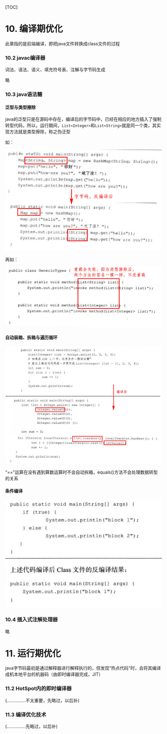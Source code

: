 [TOC]

# 10. 编译期优化

此章指的是前端编译，即把java文件转换成class文件的过程

### 10.2 javac编译器

词法、语法、语义、填充符号表、注解与字节码生成

略

### 10.3 java语法糖

#### 泛型与类型擦除

java的泛型只是在源码中存在，编译后的字节码中，已经在相应的地方插入了强制转型代码，所以，运行期间，`List<Integer>`和`List<String>`就是同一个类，其实现方法就是类型擦除，称之伪泛型

如：

![](10-1.jpg)

再如：

![](10-2.jpg)

#### 自动装箱、拆箱与遍历循环

![](10-3.jpg)

“==”运算在没有遇到算数运算时不会自动拆箱，equals()方法不会处理数据转型的关系

#### 条件编译

![](10-4.jpg)

### 10.4 插入式注解处理器

略

# 11. 运行期优化

java字节码最初是通过解释器进行解释执行的，但发现“热点代码“时，会将其编译成机本地平台的机器码（由即时编译器完成，JIT）

### 11.2 HotSpot内的即时编译器

(...............不太重要，先略过，以后补)

### 11.3 编译优化技术

(...............先略过，以后补)